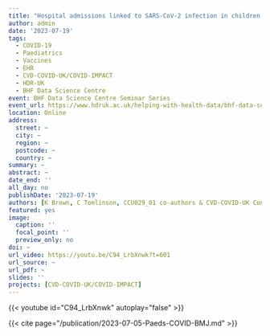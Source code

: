 ```yaml
---
title: "Hospital admissions linked to SARS-CoV-2 infection in children and adolescents: cohort study of 3.2 million first ascertained infections in England"
author: admin
date: '2023-07-19'
tags:
  - COVID-19
  - Paediatrics
  - Vaccines
  - EHR
  - CVD-COVID-UK/COVID-IMPACT
  - HDR-UK
  - BHF Data Science Centre
event: BHF Data Science Centre Seminar Series
event_url: https://www.hdruk.ac.uk/helping-with-health-data/bhf-data-science-centre/
location: Online
address:
  street: ~
  city: ~
  region: ~
  postcode: ~
  country: ~
summary: ~
abstract: ~
date_end: ''
all_day: no
publishDate: '2023-07-19'
authors: [K Brown, C Tomlinson, CCU029_01 co-authors & CVD-COVID-UK Consortium]
featured: yes
image:
  caption: ''
  focal_point: ''
  preview_only: no
doi: ~
url_video: https://youtu.be/C94_LrbXnwk?t=601
url_source: ~
url_pdf: ~
slides: ''
projects: [CVD-COVID-UK/COVID-IMPACT]
---
```


{{< youtube id="C94_LrbXnwk" autoplay="false" >}}  

{{< cite page="/publication/2023-07-05-Paeds-COVID-BMJ.md" >}}
